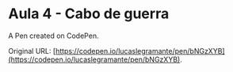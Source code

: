 # Aula 4 - Cabo de guerra

A Pen created on CodePen.

Original URL: [https://codepen.io/lucaslegramante/pen/bNGzXYB](https://codepen.io/lucaslegramante/pen/bNGzXYB).


